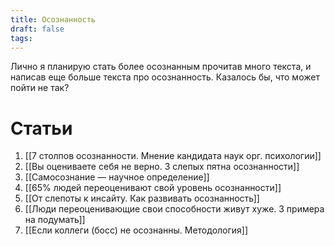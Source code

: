 ```yaml
---
title: Осознанность
draft: false
tags:
---
```

Лично я планирую стать более осознанным прочитав много текста, и написав еще больше текста про осознанность. Казалось бы, что может пойти не так?
# Статьи
1. [[7 столпов осознанности. Мнение кандидата наук орг. психологии]]
2. [[Вы оцениваете себя не верно. 3 слепых пятна осознанности]]
3. [[Самосознание — научное определение]]
4. [[65% людей переоценивают свой уровень осознанности]]
5. [[От слепоты к инсайту.  Как развивать осознанность]]
6. [[Люди переоценивающие свои способности живут хуже. 3 примера на подумать]]
7. [[Если коллеги (босс) не осознанны. Методология]]